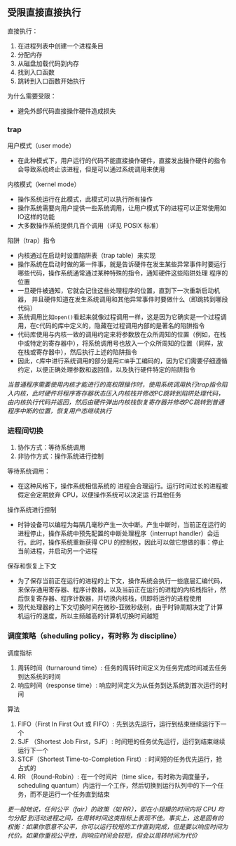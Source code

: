 


## 受限直接直接执行

直接执行：

1. 在进程列表中创建一个进程条目
2. 分配内存
3. 从磁盘加载代码到内存
4. 找到入口函数
5. 跳转到入口函数开始执行

为什么需要受限：

- 避免外部代码直接操作硬件造成损失

### trap

用户模式（user mode）

- 在此种模式下，用户运行的代码不能直接操作硬件，直接发出操作硬件的指令会导致系统终止该进程，但是可以通过系统调用来使用

内核模式（kernel mode）

- 操作系统运行在此模式，此模式可以执行所有操作
- 操作系统需要向用户提供一些系统调用，让用户模式下的进程可以正常使用如IO这样的功能
- 大多数操作系统提供几百个调用（详见 POSIX 标准）


陷阱（trap）指令

- 内核通过在启动时设置陷阱表（trap table）来实现
- 操作系统在启动时做的第一件事，就是告诉硬件在发生某些异常事件时要运行哪些代码，操作系统通常通过某种特殊的指令，通知硬件这些陷阱处理 程序的位置
- 一旦硬件被通知，它就会记住这些处理程序的位置，直到下一次重新启动机器， 并且硬件知道在发生系统调用和其他异常事件时要做什么（即跳转到哪段代码）
- 系统调用比如`open()`看起来就像过程调用一样，这是因为它确实是一个过程调用，在`C`代码的库中定义的，隐藏在过程调用内部的是著名的陷阱指令
- 代码库使用与内核一致的调用约定来将参数放在众所周知的位置（例如，在栈中或特定的寄存器中），将系统调用号也放入一个众所周知的位置（同样，放在栈或寄存器中），然后执行上述的陷阱指令
- 因此，`C`库中进行系统调用的部分是用`汇编`手工编码的，因为它们需要仔细遵循约定，以便正确处理参数和返回值，以及执行硬件特定的陷阱指令


*当普通程序需要使用内核才能进行的高权限操作时，使用系统调用执行trap指令陷入内核，此时硬件将程序寄存器状态压入内核栈并修改PC跳转到陷阱处理代码，由内核执行代码并返回，然后由硬件弹出内核栈恢复寄存器并修改PC跳转到普通程序中断的位置，恢复用户态继续执行*


### 进程间切换

1. 协作方式：等待系统调用
2. 非协作方式：操作系统进行控制

等待系统调用：

- 在这种风格下，操作系统相信系统的 进程会合理运行。运行时间过长的进程被假定会定期放弃 CPU，以便操作系统可以决定运 行其他任务


操作系统进行控制

- 时钟设备可以编程为每隔几毫秒产生一次中断。产生中断时，当前正在运行的进程停止，操作系统中预先配置的中断处理程序（interrupt handler）会运行。此时，操作系统重新获得 CPU 的控制权，因此可以做它想做的事：停止当前进程，并启动另一个进程


保存和恢复上下文

- 为了保存当前正在运行的进程的上下文，操作系统会执行一些底层汇编代码，来保存通用寄存器、程序计数器，以及当前正在运行的进程的内核栈指针，然后恢复寄存器、程序计数器，并切换内核栈，供即将运行的进程使用
- 现代处理器的上下文切换时间在微秒-亚微秒级别，由于时钟周期决定了计算机运行的速度，所以主频越高的计算机切换时间越短


### 调度策略（sheduling policy，有时称 为 discipline）

调度指标

1. 周转时间（turnaround time）: 任务的周转时间定义为任务完成时间减去任务到达系统的时间
2. 响应时间（response time）: 响应时间定义为从任务到达系统到首次运行的时间

算法

1. FIFO（First In First Out 或 FIFO）: 先到达先运行，运行到结束继续运行下一个
2. SJF （Shortest Job First，SJF）: 时间短的任务优先运行，运行到结束继续运行下一个
3. STCF（Shortest Time-to-Completion First）: 时间短的任务优先运行，抢占式的
4. RR  （Round-Robin）: 在一个时间片（time slice，有时称为调度量子，scheduling quantum）内运行一个工作，然后切换到运行队列中的下一个任务，而不是运行一个任务直到结束


*更一般地说，任何公平（fair）的政策（如 RR），即在小规模的时间内将 CPU 均匀分配 到活动进程之间，在周转时间这类指标上表现不佳。事实上，这是固有的权衡：如果你愿意不公平，你可以运行较短的工作直到完成，但是要以响应时间为代价。如果你重视公平性，则响应时间会较短，但会以周转时间为代价*